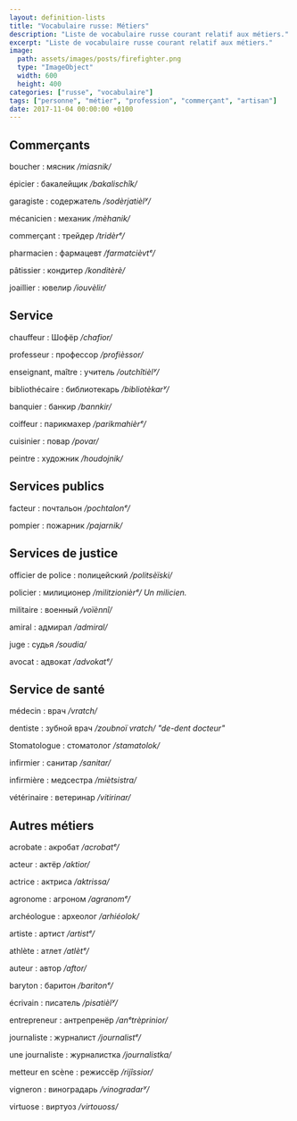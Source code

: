 ```yaml
---
layout: definition-lists
title: "Vocabulaire russe: Métiers"
description: "Liste de vocabulaire russe courant relatif aux métiers."
excerpt: "Liste de vocabulaire russe courant relatif aux métiers."
image:
  path: assets/images/posts/firefighter.png
  type: "ImageObject"
  width: 600
  height: 400
categories: ["russe", "vocabulaire"]
tags: ["personne", "métier", "profession", "commerçant", "artisan"]
date: 2017-11-04 00:00:00 +0100
---
```


## Commerçants

boucher
: мясник
*/miasnik/*

épicier
: бакалейщик
*/bakalischîk/*

garagiste
: содержатель
*/sodèrjatièlʸ/*

mécanicien
: механик
*/mèhanik/*

commerçant
: трейдер
*/tridèrᵉ/*

pharmacien
: фармацевт
*/farmatcièvtᵉ/*

pâtissier
: кондитер
*/konditèrè/*

joaillier
: ювелир
*/iouvèlir/*


## Service

chauffeur
: Шофёр
*/chafior/*

professeur
: профессор
*/profièssor/*

enseignant, maître
: учитель
*/outchîtièlʸ/*

bibliothécaire
: библиотекарь
*/bibliotèkarʸ/*

banquier
: банкир
*/bannkir/*

coiffeur
: парикмахер
*/parikmahièrᵉ/*

cuisinier
: повар
*/povar/*

peintre
: художник
*/houdojnik/*


## Services publics

facteur
: почтальон
*/pochtalonᵉ/*

pompier
: пожарник
*/pajarnik/*


## Services de justice

officier de police
: полицейский
*/politsèïski/*

policier
: милиционер
*/militzionièrᵉ/ Un milicien.*

militaire
: военный
*/voïènnî/*

amiral
: адмирал
*/admiral/*

juge
: судья
*/soudia/*

avocat
: адвокат
*/advokatᵉ/*


## Service de santé

médecin
: врач
*/vratch/*

dentiste
: зубной врач
*/zoubnoï vratch/ "de-dent docteur"*

Stomatologue
: стоматолог
*/stamatolok/*

infirmier
: санитар
*/sanitar/*

infirmière
: медсестра
*/miètsistra/*

vétérinaire
: ветеринар
*/vitirinar/*


## Autres métiers

acrobate
: акробат
*/acrobatᵉ/*

acteur
: актëp
*/aktior/*

actrice
: актриса
*/aktrissa/*

agronome
: агроном
*/agranomᵉ/*

archéologue
: археолог
*/arhiéolok/*

artiste
: артист
*/artistᵉ/*

athlète
: атлет
*/atlètᵉ/*

auteur
: автор
*/aftor/*

baryton
: баритон
*/baritonᵉ/*

écrivain
: писатель
*/pisatièlʸ/*

entrepreneur
: антрепренёр
*/anᵉtrèprinior/*

journaliste
: журналист
*/journalistᵉ/*

une journaliste
: журналистка
*/journalistka/*

metteur en scène
: рeжиccëp
*/rijîssior/*

vigneron
: виноградарь
*/vinogradarʸ/*

virtuose
: виртуоз
*/virtouoss/*
